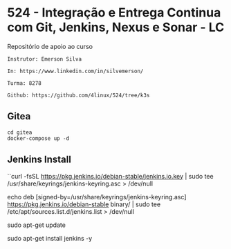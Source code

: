 # 524 - Integração e Entrega Continua com Git, Jenkins, Nexus e Sonar - LC

Repositório de apoio ao curso

```
Instrutor: Emerson Silva

In: https://www.linkedin.com/in/silvemerson/

Turma: 8278

Github: https://github.com/4linux/524/tree/k3s
```

## Gitea

```
cd gitea
docker-compose up -d
```

## Jenkins Install

``curl -fsSL https://pkg.jenkins.io/debian-stable/jenkins.io.key | sudo tee \
  /usr/share/keyrings/jenkins-keyring.asc > /dev/null

echo deb [signed-by=/usr/share/keyrings/jenkins-keyring.asc] \
  https://pkg.jenkins.io/debian-stable binary/ | sudo tee \
  /etc/apt/sources.list.d/jenkins.list > /dev/null

sudo apt-get update

sudo apt-get install jenkins -y
```
